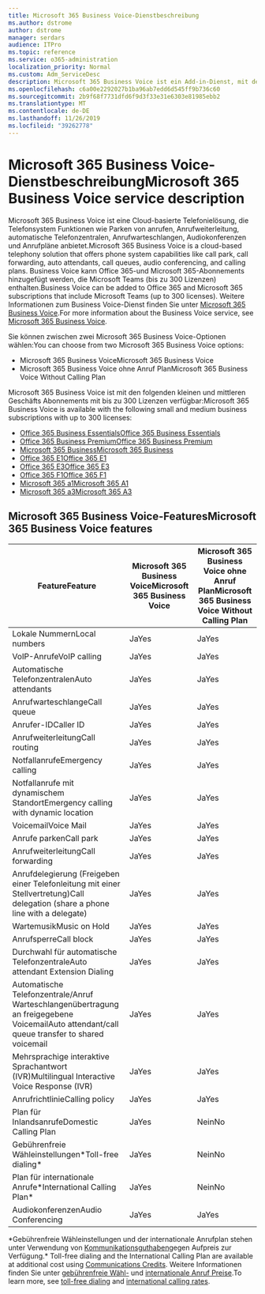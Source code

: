 ```yaml
---
title: Microsoft 365 Business Voice-Dienstbeschreibung
ms.author: dstrome
author: dstrome
manager: serdars
audience: ITPro
ms.topic: reference
ms.service: o365-administration
localization_priority: Normal
ms.custom: Adm_ServiceDesc
description: Microsoft 365 Business Voice ist ein Add-in-Dienst, mit dem Sie Microsoft Teams für Telefonanrufe verwenden können. Dies kombiniert Telefonsystem, Plan für Inlandsanrufe, SMS und Audiokonferenzen.
ms.openlocfilehash: c6a00e2292027b1ba96ab7edd6d545ff9b736c60
ms.sourcegitcommit: 2b9f68f7731dfd6f9d3f33e31e6303e81985ebb2
ms.translationtype: MT
ms.contentlocale: de-DE
ms.lasthandoff: 11/26/2019
ms.locfileid: "39262778"
---
```

# <a name="microsoft-365-business-voice-service-description"></a><span data-ttu-id="93f66-104">Microsoft 365 Business Voice-Dienstbeschreibung</span><span class="sxs-lookup"><span data-stu-id="93f66-104">Microsoft 365 Business Voice service description</span></span>

<span data-ttu-id="93f66-105">Microsoft 365 Business Voice ist eine Cloud-basierte Telefonielösung, die Telefonsystem Funktionen wie Parken von anrufen, Anrufweiterleitung, automatische Telefonzentralen, Anrufwarteschlangen, Audiokonferenzen und Anrufpläne anbietet.</span><span class="sxs-lookup"><span data-stu-id="93f66-105">Microsoft 365 Business Voice is a cloud-based telephony solution that offers phone system capabilities like call park, call forwarding, auto attendants, call queues, audio conferencing, and calling plans.</span></span> <span data-ttu-id="93f66-106">Business Voice kann Office 365-und Microsoft 365-Abonnements hinzugefügt werden, die Microsoft Teams (bis zu 300 Lizenzen) enthalten.</span><span class="sxs-lookup"><span data-stu-id="93f66-106">Business Voice can be added to Office 365 and Microsoft 365 subscriptions that include Microsoft Teams (up to 300 licenses).</span></span> <span data-ttu-id="93f66-107">Weitere Informationen zum Business Voice-Dienst finden Sie unter [Microsoft 365 Business Voice](https://docs.microsoft.com/MicrosoftTeams/business-voice/whats-business-voice).</span><span class="sxs-lookup"><span data-stu-id="93f66-107">For more information about the Business Voice service, see [Microsoft 365 Business Voice](https://docs.microsoft.com/MicrosoftTeams/business-voice/whats-business-voice).</span></span>

<span data-ttu-id="93f66-108">Sie können zwischen zwei Microsoft 365 Business Voice-Optionen wählen:</span><span class="sxs-lookup"><span data-stu-id="93f66-108">You can choose from two Microsoft 365 Business Voice options:</span></span>

- <span data-ttu-id="93f66-109">Microsoft 365 Business Voice</span><span class="sxs-lookup"><span data-stu-id="93f66-109">Microsoft 365 Business Voice</span></span>
- <span data-ttu-id="93f66-110">Microsoft 365 Business Voice ohne Anruf Plan</span><span class="sxs-lookup"><span data-stu-id="93f66-110">Microsoft 365 Business Voice Without Calling Plan</span></span>

<span data-ttu-id="93f66-111">Microsoft 365 Business Voice ist mit den folgenden kleinen und mittleren Geschäfts Abonnements mit bis zu 300 Lizenzen verfügbar:</span><span class="sxs-lookup"><span data-stu-id="93f66-111">Microsoft 365 Business Voice is available with the following small and medium business subscriptions with up to 300 licenses:</span></span>

- [<span data-ttu-id="93f66-112">Office 365 Business Essentials</span><span class="sxs-lookup"><span data-stu-id="93f66-112">Office 365 Business Essentials</span></span>](office-365-platform-service-description/office-365-platform-service-description.md)
- [<span data-ttu-id="93f66-113">Office 365 Business Premium</span><span class="sxs-lookup"><span data-stu-id="93f66-113">Office 365 Business Premium</span></span>](office-365-platform-service-description/office-365-platform-service-description.md)
- [<span data-ttu-id="93f66-114">Microsoft 365 Business</span><span class="sxs-lookup"><span data-stu-id="93f66-114">Microsoft 365 Business</span></span>](microsoft-365-business-service-description.md)
- [<span data-ttu-id="93f66-115">Office 365 E1</span><span class="sxs-lookup"><span data-stu-id="93f66-115">Office 365 E1</span></span>](https://www.microsoft.com/en-us/microsoft-365/business/office-365-enterprise-e1-business-software?activetab=pivot%3aoverviewtab)
- [<span data-ttu-id="93f66-116">Office 365 E3</span><span class="sxs-lookup"><span data-stu-id="93f66-116">Office 365 E3</span></span>](https://www.microsoft.com/en-us/microsoft-365/business/office-365-enterprise-e3-business-software?activetab=pivot%3aoverviewtab)
- [<span data-ttu-id="93f66-117">Office 365 F1</span><span class="sxs-lookup"><span data-stu-id="93f66-117">Office 365 F1</span></span>](https://www.microsoft.com/en-us/microsoft-365/business/office-365-f1?activetab=pivot%3aoverviewtab)
- [<span data-ttu-id="93f66-118">Microsoft 365 a1</span><span class="sxs-lookup"><span data-stu-id="93f66-118">Microsoft 365 A1</span></span>](https://www.microsoft.com/en-us/microsoft-365/academic/compare-office-365-education-plans?activetab=tab:primaryr1)
- [<span data-ttu-id="93f66-119">Microsoft 365 a3</span><span class="sxs-lookup"><span data-stu-id="93f66-119">Microsoft 365 A3</span></span>](https://www.microsoft.com/en-us/microsoft-365/academic/compare-office-365-education-plans?activetab=tab:primaryr1)

## <a name="microsoft-365-business-voice-features"></a><span data-ttu-id="93f66-120">Microsoft 365 Business Voice-Features</span><span class="sxs-lookup"><span data-stu-id="93f66-120">Microsoft 365 Business Voice features</span></span>

| <span data-ttu-id="93f66-121">**Feature**</span><span class="sxs-lookup"><span data-stu-id="93f66-121">**Feature**</span></span>                                            | <span data-ttu-id="93f66-122">**Microsoft 365 Business Voice**</span><span class="sxs-lookup"><span data-stu-id="93f66-122">**Microsoft 365 Business Voice**</span></span> | <span data-ttu-id="93f66-123">**Microsoft 365 Business Voice ohne Anruf Plan**</span><span class="sxs-lookup"><span data-stu-id="93f66-123">**Microsoft 365 Business Voice Without Calling Plan**</span></span> |
|--------------------------------------------------------|----------------------------------|-------------------------------------------------------|
| <span data-ttu-id="93f66-124">Lokale Nummern</span><span class="sxs-lookup"><span data-stu-id="93f66-124">Local numbers</span></span>                                          | <span data-ttu-id="93f66-125">Ja</span><span class="sxs-lookup"><span data-stu-id="93f66-125">Yes</span></span>                              | <span data-ttu-id="93f66-126">Ja</span><span class="sxs-lookup"><span data-stu-id="93f66-126">Yes</span></span>                                                   |
| <span data-ttu-id="93f66-127">VoIP-Anrufe</span><span class="sxs-lookup"><span data-stu-id="93f66-127">VoIP calling</span></span>                                           | <span data-ttu-id="93f66-128">Ja</span><span class="sxs-lookup"><span data-stu-id="93f66-128">Yes</span></span>                              | <span data-ttu-id="93f66-129">Ja</span><span class="sxs-lookup"><span data-stu-id="93f66-129">Yes</span></span>                                                   |
| <span data-ttu-id="93f66-130">Automatische Telefonzentralen</span><span class="sxs-lookup"><span data-stu-id="93f66-130">Auto attendants</span></span>                                        | <span data-ttu-id="93f66-131">Ja</span><span class="sxs-lookup"><span data-stu-id="93f66-131">Yes</span></span>                              | <span data-ttu-id="93f66-132">Ja</span><span class="sxs-lookup"><span data-stu-id="93f66-132">Yes</span></span>                                                   |
| <span data-ttu-id="93f66-133">Anrufwarteschlange</span><span class="sxs-lookup"><span data-stu-id="93f66-133">Call queue</span></span>                                             | <span data-ttu-id="93f66-134">Ja</span><span class="sxs-lookup"><span data-stu-id="93f66-134">Yes</span></span>                              | <span data-ttu-id="93f66-135">Ja</span><span class="sxs-lookup"><span data-stu-id="93f66-135">Yes</span></span>                                                   |
| <span data-ttu-id="93f66-136">Anrufer-ID</span><span class="sxs-lookup"><span data-stu-id="93f66-136">Caller ID</span></span>                                              | <span data-ttu-id="93f66-137">Ja</span><span class="sxs-lookup"><span data-stu-id="93f66-137">Yes</span></span>                              | <span data-ttu-id="93f66-138">Ja</span><span class="sxs-lookup"><span data-stu-id="93f66-138">Yes</span></span>                                                   |
| <span data-ttu-id="93f66-139">Anrufweiterleitung</span><span class="sxs-lookup"><span data-stu-id="93f66-139">Call routing</span></span>                                           | <span data-ttu-id="93f66-140">Ja</span><span class="sxs-lookup"><span data-stu-id="93f66-140">Yes</span></span>                              | <span data-ttu-id="93f66-141">Ja</span><span class="sxs-lookup"><span data-stu-id="93f66-141">Yes</span></span>                                                   |
| <span data-ttu-id="93f66-142">Notfallanrufe</span><span class="sxs-lookup"><span data-stu-id="93f66-142">Emergency calling</span></span>                                      | <span data-ttu-id="93f66-143">Ja</span><span class="sxs-lookup"><span data-stu-id="93f66-143">Yes</span></span>                              | <span data-ttu-id="93f66-144">Ja</span><span class="sxs-lookup"><span data-stu-id="93f66-144">Yes</span></span>                                                   |
| <span data-ttu-id="93f66-145">Notfallanrufe mit dynamischem Standort</span><span class="sxs-lookup"><span data-stu-id="93f66-145">Emergency calling with dynamic location</span></span>                | <span data-ttu-id="93f66-146">Ja</span><span class="sxs-lookup"><span data-stu-id="93f66-146">Yes</span></span>                              | <span data-ttu-id="93f66-147">Ja</span><span class="sxs-lookup"><span data-stu-id="93f66-147">Yes</span></span>                                                   |
| <span data-ttu-id="93f66-148">Voicemail</span><span class="sxs-lookup"><span data-stu-id="93f66-148">Voice Mail</span></span>                                             | <span data-ttu-id="93f66-149">Ja</span><span class="sxs-lookup"><span data-stu-id="93f66-149">Yes</span></span>                              | <span data-ttu-id="93f66-150">Ja</span><span class="sxs-lookup"><span data-stu-id="93f66-150">Yes</span></span>                                                   |
| <span data-ttu-id="93f66-151">Anrufe parken</span><span class="sxs-lookup"><span data-stu-id="93f66-151">Call park</span></span>                                              | <span data-ttu-id="93f66-152">Ja</span><span class="sxs-lookup"><span data-stu-id="93f66-152">Yes</span></span>                              | <span data-ttu-id="93f66-153">Ja</span><span class="sxs-lookup"><span data-stu-id="93f66-153">Yes</span></span>                                                   |
| <span data-ttu-id="93f66-154">Anrufweiterleitung</span><span class="sxs-lookup"><span data-stu-id="93f66-154">Call forwarding</span></span>                                        | <span data-ttu-id="93f66-155">Ja</span><span class="sxs-lookup"><span data-stu-id="93f66-155">Yes</span></span>                              | <span data-ttu-id="93f66-156">Ja</span><span class="sxs-lookup"><span data-stu-id="93f66-156">Yes</span></span>                                                   |
| <span data-ttu-id="93f66-157">Anrufdelegierung (Freigeben einer Telefonleitung mit einer Stellvertretung)</span><span class="sxs-lookup"><span data-stu-id="93f66-157">Call delegation (share a phone line with a delegate)</span></span>   | <span data-ttu-id="93f66-158">Ja</span><span class="sxs-lookup"><span data-stu-id="93f66-158">Yes</span></span>                              | <span data-ttu-id="93f66-159">Ja</span><span class="sxs-lookup"><span data-stu-id="93f66-159">Yes</span></span>                                                   |
| <span data-ttu-id="93f66-160">Wartemusik</span><span class="sxs-lookup"><span data-stu-id="93f66-160">Music on Hold</span></span>                                          | <span data-ttu-id="93f66-161">Ja</span><span class="sxs-lookup"><span data-stu-id="93f66-161">Yes</span></span>                              | <span data-ttu-id="93f66-162">Ja</span><span class="sxs-lookup"><span data-stu-id="93f66-162">Yes</span></span>                                                   |
| <span data-ttu-id="93f66-163">Anrufsperre</span><span class="sxs-lookup"><span data-stu-id="93f66-163">Call block</span></span>                                             | <span data-ttu-id="93f66-164">Ja</span><span class="sxs-lookup"><span data-stu-id="93f66-164">Yes</span></span>                              | <span data-ttu-id="93f66-165">Ja</span><span class="sxs-lookup"><span data-stu-id="93f66-165">Yes</span></span>                                                   |
| <span data-ttu-id="93f66-166">Durchwahl für automatische Telefonzentrale</span><span class="sxs-lookup"><span data-stu-id="93f66-166">Auto attendant Extension Dialing</span></span>                       | <span data-ttu-id="93f66-167">Ja</span><span class="sxs-lookup"><span data-stu-id="93f66-167">Yes</span></span>                              | <span data-ttu-id="93f66-168">Ja</span><span class="sxs-lookup"><span data-stu-id="93f66-168">Yes</span></span>                                                   |
| <span data-ttu-id="93f66-169">Automatische Telefonzentrale/Anruf Warteschlangenübertragung an freigegebene Voicemail</span><span class="sxs-lookup"><span data-stu-id="93f66-169">Auto attendant/call queue transfer to shared voicemail</span></span> | <span data-ttu-id="93f66-170">Ja</span><span class="sxs-lookup"><span data-stu-id="93f66-170">Yes</span></span>                              | <span data-ttu-id="93f66-171">Ja</span><span class="sxs-lookup"><span data-stu-id="93f66-171">Yes</span></span>                                                   |
| <span data-ttu-id="93f66-172">Mehrsprachige interaktive Sprachantwort (IVR)</span><span class="sxs-lookup"><span data-stu-id="93f66-172">Multilingual Interactive Voice Response (IVR)</span></span>          | <span data-ttu-id="93f66-173">Ja</span><span class="sxs-lookup"><span data-stu-id="93f66-173">Yes</span></span>                              | <span data-ttu-id="93f66-174">Ja</span><span class="sxs-lookup"><span data-stu-id="93f66-174">Yes</span></span>                                                   |
| <span data-ttu-id="93f66-175">Anrufrichtlinie</span><span class="sxs-lookup"><span data-stu-id="93f66-175">Calling policy</span></span>                                         | <span data-ttu-id="93f66-176">Ja</span><span class="sxs-lookup"><span data-stu-id="93f66-176">Yes</span></span>                              | <span data-ttu-id="93f66-177">Ja</span><span class="sxs-lookup"><span data-stu-id="93f66-177">Yes</span></span>                                                   |
| <span data-ttu-id="93f66-178">Plan für Inlandsanrufe</span><span class="sxs-lookup"><span data-stu-id="93f66-178">Domestic Calling Plan</span></span>                                  | <span data-ttu-id="93f66-179">Ja</span><span class="sxs-lookup"><span data-stu-id="93f66-179">Yes</span></span>                              | <span data-ttu-id="93f66-180">Nein</span><span class="sxs-lookup"><span data-stu-id="93f66-180">No</span></span>                                                    |
| <span data-ttu-id="93f66-181">Gebührenfreie Wähleinstellungen\*</span><span class="sxs-lookup"><span data-stu-id="93f66-181">Toll-free dialing\*</span></span>                                    | <span data-ttu-id="93f66-182">Ja</span><span class="sxs-lookup"><span data-stu-id="93f66-182">Yes</span></span>                              | <span data-ttu-id="93f66-183">Nein</span><span class="sxs-lookup"><span data-stu-id="93f66-183">No</span></span>                                                    |
| <span data-ttu-id="93f66-184">Plan für internationale Anrufe\*</span><span class="sxs-lookup"><span data-stu-id="93f66-184">International Calling Plan\*</span></span>                           | <span data-ttu-id="93f66-185">Ja</span><span class="sxs-lookup"><span data-stu-id="93f66-185">Yes</span></span>                              | <span data-ttu-id="93f66-186">Nein</span><span class="sxs-lookup"><span data-stu-id="93f66-186">No</span></span>                                                    |
| <span data-ttu-id="93f66-187">Audiokonferenzen</span><span class="sxs-lookup"><span data-stu-id="93f66-187">Audio Conferencing</span></span>                                     | <span data-ttu-id="93f66-188">Ja</span><span class="sxs-lookup"><span data-stu-id="93f66-188">Yes</span></span>                              | <span data-ttu-id="93f66-189">Ja</span><span class="sxs-lookup"><span data-stu-id="93f66-189">Yes</span></span>                                                   |
 
<span data-ttu-id="93f66-190">\*Gebührenfreie Wähleinstellungen und der internationale Anrufplan stehen unter Verwendung von [Kommunikationsguthaben](https://docs.microsoft.com/microsoftteams/what-are-communications-credits)gegen Aufpreis zur Verfügung.</span><span class="sxs-lookup"><span data-stu-id="93f66-190">\* Toll-free dialing and the International Calling Plan are available at additional cost using [Communications Credits](https://docs.microsoft.com/microsoftteams/what-are-communications-credits).</span></span> <span data-ttu-id="93f66-191">Weitere Informationen finden Sie unter [gebührenfreie Wähl-](https://docs.microsoft.com/microsoftteams/toll-free-dialing-limitations-and-restrictions) und [internationale Anruf Preise](https://products.office.com/microsoft-teams/online-meeting-solutions#Rates).</span><span class="sxs-lookup"><span data-stu-id="93f66-191">To learn more, see [toll-free dialing](https://docs.microsoft.com/microsoftteams/toll-free-dialing-limitations-and-restrictions) and [international calling rates](https://products.office.com/microsoft-teams/online-meeting-solutions#Rates).</span></span>
